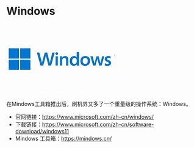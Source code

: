 # Windows

<img class="banner-img" src="./images/logo/windows.jpg" alt="LOGO"/>

在Mindows工具箱推出后，刷机界又多了一个重量级的操作系统：Windows。

* 官网链接：<https://www.microsoft.com/zh-cn/windows/>
* 下载链接：<https://www.microsoft.com/zh-cn/software-download/windows11>
* Mindows 工具箱：<https://mindows.cn/>

